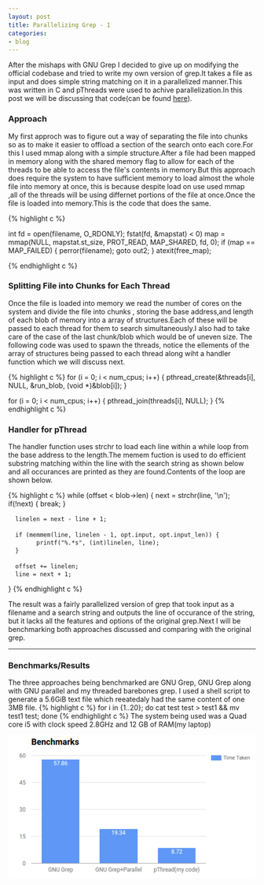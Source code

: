 ```yaml
---
layout: post
title: Parallelizing Grep - 1
categories:
- blog
---
```



After the mishaps with GNU Grep I decided to give up on modifying the official codebase and tried to write my own version of grep.It takes a file as input and does simple string matching on it in a parallelized manner.This was written in C and pThreads were used to achive parallelization.In this post we will be discussing that code(can be found [here](https://github.com/Apaar/Parallel-Computing/tree/master/grep)).

### Approach


My first approch was to figure out a way of separating the file into chunks so as to make it easier to offload a section of the search onto each core.For this I used mmap along with a simple structure.After a file had been mapped in memory along with the shared memory flag to allow for each of the threads to be able to access the file's contents in memory.But this approach does require the system to have sufficient memory to load almost the whole file into memory at once, this is because despite load on use used mmap ,all of the threads will be using differnet portions of the file at once.Once the file is loaded into memory.This is the code that does the same.

{% highlight c %}

   int fd = open(filename, O_RDONLY);
   fstat(fd, &mapstat) < 0)
   map = mmap(NULL, mapstat.st_size, PROT_READ, MAP_SHARED, fd, 0);
   if (map == MAP_FAILED) {
      perror(filename);
      goto out2;
   }
   atexit(free_map);

{% endhighlight c %}

### Splitting File into Chunks for Each Thread

Once the file is loaded into memory we read the number of cores on the system and divide the file into chunks , storing the base address,and length of each blob of memory into a array of structures.Each of these will be passed to each thread for them to search simultaneously.I also had to take care of the case of the last chunk/blob which would be of uneven size.
The following code was used to spawn the threads, notice the ellements of the array of structures being passed to each thread along wiht a handler function which we will discuss next.

{% highlight c %}
   for (i = 0; i < num_cpus; i++) {
      pthread_create(&threads[i], NULL, &run_blob, (void *)&blob[i]);
   }

   for (i = 0; i < num_cpus; i++) {
      pthread_join(threads[i], NULL);
   }
{% endhighlight c %} 

### Handler for pThread

The handler function uses strchr to load each line within a while loop from the base address to the length.The memem fuction is used to do efficient substring matching within the line with the search string as shown below and all occurances are printed as they are found.Contents of the loop are shown below.

{% highlight c %}
   while (offset < blob->len) {
      next = strchr(line, '\n');
      if(!next) {
         break;
      }

      linelen = next - line + 1;

      if (memmem(line, linelen - 1, opt.input, opt.input_len)) {
            printf("%.*s", (int)linelen, line);         
      }

      offset += linelen;
      line = next + 1;
   }
{% endhighlight c %} 

The result was a fairly parallelized version of grep that took input as a filename and a search string and outputs the line of occurance of the string, but it lacks all the features and options of the original grep.Next I will be benchmarking both approaches discussed and comparing with the original grep.

---

### Benchmarks/Results

The three approaches being benchmarked are GNU Grep, GNU Grep along with GNU parallel and my threaded barebones grep.
I used a shell script to generate a 5.6GiB text file which reeatedaly had the same content of one 3MB file.
{% highlight c %}
for i in {1..20}; do cat test test > test1 && mv test1 test; done
{% endhighlight c %}
The system being used was a Quad core i5 with clock speed 2.8GHz and 12 GB of RAM(my laptop)

![Benchmark](/assets/benchmark.png)





